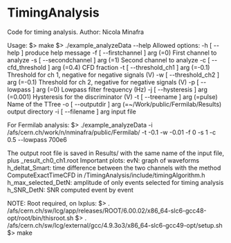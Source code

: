 # TimingAnalysis

Code for timing analysis. Author: Nicola Minafra

Usage:
$> make
$> ./example_analyzeData --help
  Allowed options:
  -h [ --help ]                         produce help message
  -f [ --firstchannel ] arg (=0)        First channel to analyze
  -s [ --secondchannel ] arg (=1)       Second channel to analyze
  -c [ --cfd_threshold ] arg (=0.4)
                                        CFD fraction
  -t [ --threshold_ch1 ] arg (=-0.1)
                                        Threshold for ch 1, negative for
                                        negative signals (V)
  -w [ --threshold_ch2 ] arg (=-0.1)
                                        Threshold for ch 2, negative for
                                        negative signals (V)
  -p [ --lowpass ] arg (=0)             Lowpass filter frequency (Hz)
  -j [ --hysteresis ] arg (=0.001)
                                        Hysteresis for the discriminator (V)
  -t [ --treename ] arg (=pulse)        Name of the TTree
  -o [ --outputdir ] arg (=~/Work/public/Fermilab/Results)
                                        output directory
  -i [ --filename ] arg                 input file


For Fermilab analysis:
$> ./example_analyzeData -i /afs/cern.ch/work/n/nminafra/public/Fermilab/ -t -0.1 -w -0.01 -f 0 -s 1 -c 0.5 --lowpass 700e6

The output root file is saved in Results/ with the same name of the input file, plus _result_ch0_ch1.root
Important plots:
evN: graph of waveforms
h_deltat_Smart: time difference between the two channels with the method ComputeExactTimeCFD in /TimingAnalysis/include/timingAlgorithm.h
h_max_selected_DetN: amplitude of only events selected for timing analysis
h_SNR_DetN: SNR computed event by event


NOTE: Root required, on lxplus:
$> . /afs/cern.ch/sw/lcg/app/releases/ROOT/6.00.02/x86_64-slc6-gcc48-opt/root/bin/thisroot.sh
$> . /afs/cern.ch/sw/lcg/external/gcc/4.9.3o3/x86_64-slc6-gcc49-opt/setup.sh
$> make
